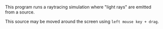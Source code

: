 This program runs a raytracing simulation where "light rays" are emitted from a source. 

This source may be moved around the screen using `left mouse key + drag`.
